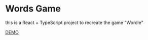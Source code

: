 # Words Game

this is a React + TypeScript project to recreate the game "Wordle"

[DEMO](https://pablocaballero1295.github.io/words-game/)
